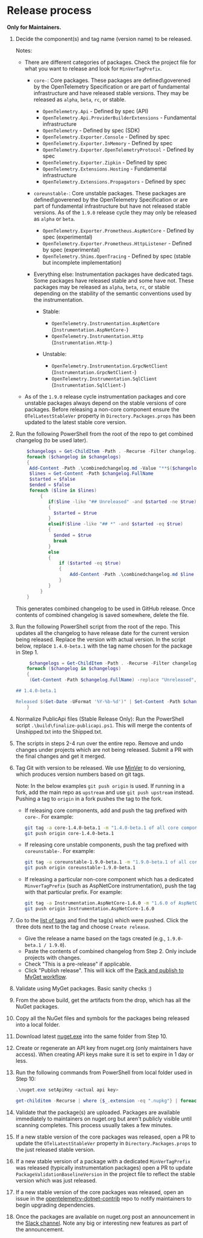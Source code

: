 # Release process

**Only for Maintainers.**

 1. Decide the component(s) and tag name (version name) to be released.

    Notes:

       * There are different categories of packages. Check the project file for
         what you want to release and look for `MinVerTagPrefix`.

         * `core-`: Core packages. These packages are defined\goverened by the
           OpenTelemetry Specification or are part of fundamental infrastructure
            and have released stable versions. They may be released as `alpha`,
           `beta`, `rc`, or stable.

           * `OpenTelemetry.Api` - Defined by spec (API)
           * `OpenTelemetry.Api.ProviderBuilderExtensions` - Fundamental
             infrastructure
           * `OpenTelemetry` - Defined by spec (SDK)
           * `OpenTelemetry.Exporter.Console` - Defined by spec
           * `OpenTelemetry.Exporter.InMemory` - Defined by spec
           * `OpenTelemetry.Exporter.OpenTelemetryProtocol` - Defined by spec
           * `OpenTelemetry.Exporter.Zipkin` - Defined by spec
           * `OpenTelemetry.Extensions.Hosting` - Fundamental infrastructure
           * `OpenTelemetry.Extensions.Propagators` - Defined by spec

         * `coreunstable-`: Core unstable packages. These packages are
           defined\goverened by the OpenTelemetry Specification or are part of
           fundamental infrastructure but have not released stable versions. As
           of the `1.9.0` release cycle they may only be released as `alpha` or
           `beta`.

           * `OpenTelemetry.Exporter.Prometheus.AspNetCore` - Defined by spec
             (experimental)
           * `OpenTelemetry.Exporter.Prometheus.HttpListener` - Defined by spec
             (experimental)
           * `OpenTelemetry.Shims.OpenTracing` - Defined by spec (stable but
             incomplete implementation)

         * Everything else: Instrumentation packages have dedicated tags. Some
           packages have released stable and some have not. These packages may
           be released as `alpha`, `beta`, `rc`, or stable depending on the
           stability of the semantic conventions used by the instrumentation.

           * Stable:
             * `OpenTelemetry.Instrumentation.AspNetCore` (`Instrumentation.AspNetCore-`)
             * `OpenTelemetry.Instrumentation.Http` (`Instrumentation.Http-`)

           * Unstable:
             * `OpenTelemetry.Instrumentation.GrpcNetClient` (`Instrumentation.GrpcNetClient-`)
             * `OpenTelemetry.Instrumentation.SqlClient` (`Instrumentation.SqlClient-`)

       * As of the `1.9.0` release cycle instrumentation packages and core
         unstable packages always depend on the stable versions of core
         packages. Before releasing a non-core component ensure the
         `OTelLatestStableVer` property in `Directory.Packages.props` has been
         updated to the latest stable core version.

 2. Run the following PowerShell from the root of the repo to get combined
    changelog (to be used later).

    ```powershell
        $changelogs = Get-ChildItem -Path . -Recurse -Filter changelog.md
        foreach ($changelog in $changelogs)
        {
         Add-Content -Path .\combinedchangelog.md -Value "**$($changelog.Directory.Name)**"
         $lines = Get-Content -Path $changelog.FullName
         $started = $false
         $ended = $false
         foreach ($line in $lines)
             {
                if($line -like "## Unreleased" -and $started -ne $true)
                {
                  $started = $true
                }
                elseif($line -like "## *" -and $started -eq $true)
                {
                  $ended = $true
                  break
                }
                else
                {
                    if ($started -eq $true)
                    {
                        Add-Content -Path .\combinedchangelog.md $line
                    }
                }
             }
        }
    ```

    This generates combined changelog to be used in GitHub release. Once
    contents of combined changelog is saved somewhere, delete the file.

 3. Run the following PowerShell script from the root of the repo. This updates
    all the changelog to have release date for the current version being
    released. Replace the version with actual version. In the script below,
    replace `1.4.0-beta.1` with the tag name chosen for the package in Step 1.

    ```powershell
         $changelogs = Get-ChildItem -Path . -Recurse -Filter changelog.md
        foreach ($changelog in $changelogs)
        {
         (Get-Content -Path $changelog.FullName) -replace "Unreleased", "Unreleased

    ## 1.4.0-beta.1

    Released $(Get-Date -UFormat '%Y-%b-%d')" | Set-Content -Path $changelog.FullName
        }
    ```

 4. Normalize PublicApi files (Stable Release Only): Run the PowerShell script
    `.\build\finalize-publicapi.ps1`. This will merge the contents of
    Unshipped.txt into the Shipped.txt.

 5. The scripts in steps 2-4 run over the entire repo. Remove and undo changes
    under projects which are not being released. Submit a PR with the final
    changes and get it merged.

 6. Tag Git with version to be released. We use
    [MinVer](https://github.com/adamralph/minver) to do versioning, which
    produces version numbers based on git tags.

    Note: In the below examples `git push origin` is used. If running in a fork,
    add the main repo as `upstream` and use `git push upstream` instead. Pushing
    a tag to `origin` in a fork pushes the tag to the fork.

    * If releasing core components, add and push the tag prefixed with `core-`.
    For example:

       ```sh
       git tag -a core-1.4.0-beta.1 -m "1.4.0-beta.1 of all core components"
       git push origin core-1.4.0-beta.1
       ```

    * If releasing core unstable components, push the tag prefixed with
    `coreunstable-`. For example:

       ```sh
       git tag -a coreunstable-1.9.0-beta.1 -m "1.9.0-beta.1 of all core unstable components"
       git push origin coreunstable-1.9.0-beta.1
       ```

    * If releasing a particular non-core component which has a dedicated
    `MinverTagPrefix` (such as AspNetCore instrumentation), push the tag with
    that particular prefix. For example:

       ```sh
       git tag -a Instrumentation.AspNetCore-1.6.0 -m "1.6.0 of AspNetCore instrumentation library"
       git push origin Instrumentation.AspNetCore-1.6.0
       ```

 7. Go to the [list of
    tags](https://github.com/open-telemetry/opentelemetry-dotnet/tags) and find
    the tag(s) which were pushed. Click the three dots next to the tag and
    choose `Create release`.
      * Give the release a name based on the tags created (e.g., `1.9.0-beta.1 /
      1.9.0`).
      * Paste the contents of combined changelog from Step 2. Only include
        projects with changes.
      * Check "This is a pre-release" if applicable.
      * Click "Publish release". This will kick off the [Pack and publish to
      MyGet
      workflow](https://github.com/open-telemetry/opentelemetry-dotnet/actions/workflows/publish-packages-1.0.yml).

 8. Validate using MyGet packages. Basic sanity checks :)

 9. From the above build, get the artifacts from the drop, which has all the
    NuGet packages.

10. Copy all the NuGet files and symbols for the packages being released into a
    local folder.

11. Download latest [nuget.exe](https://www.nuget.org/downloads) into the same
    folder from Step 10.

12. Create or regenerate an API key from nuget.org (only maintainers have
    access). When creating API keys make sure it is set to expire in 1 day or
    less.

13. Run the following commands from PowerShell from local folder used in Step 10:

    ```powershell
    .\nuget.exe setApiKey <actual api key>

    get-childitem -Recurse | where {$_.extension -eq ".nupkg"} | foreach ($_) {.\nuget.exe push $_.fullname -Source https://api.nuget.org/v3/index.json}
    ```

14. Validate that the package(s) are uploaded. Packages are available
    immediately to maintainers on nuget.org but aren't publicly visible until
    scanning completes. This process usually takes a few minutes.

15. If a new stable version of the core packages was released, open a PR to
    update the `OTelLatestStableVer` property in `Directory.Packages.props` to
    the just released stable version.

16. If a new stable version of a package with a dedicated `MinVerTagPrefix` was
    released (typically instrumentation packages) open a PR to update
    `PackageValidationBaselineVersion` in the project file to reflect the stable
    version which was just released.

17. If a new stable version of the core packages was released, open an issue in
    the
    [opentelemetry-dotnet-contrib](https://github.com/open-telemetry/opentelemetry-dotnet-contrib)
    repo to notify maintainers to begin upgrading dependencies.

18. Once the packages are available on nuget.org post an announcement in the
    [Slack channel](https://cloud-native.slack.com/archives/C01N3BC2W7Q). Note
    any big or interesting new features as part of the announcement.
